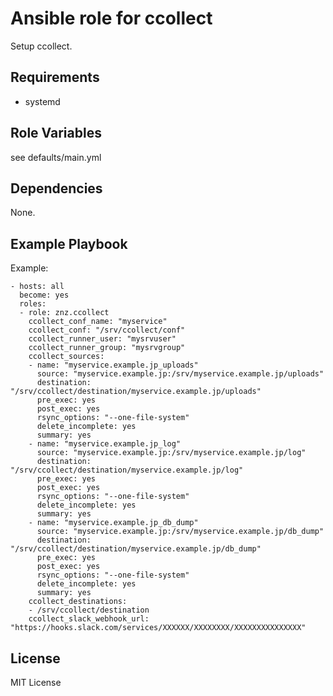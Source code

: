# Ansible role for ccollect


Setup ccollect.

## Requirements

- systemd

## Role Variables

see defaults/main.yml

## Dependencies

None.

## Example Playbook

Example:

    - hosts: all
      become: yes
      roles:
      - role: znz.ccollect
        ccollect_conf_name: "myservice"
        ccollect_conf: "/srv/ccollect/conf"
        ccollect_runner_user: "mysrvuser"
        ccollect_runner_group: "mysrvgroup"
        ccollect_sources:
        - name: "myservice.example.jp_uploads"
          source: "myservice.example.jp:/srv/myservice.example.jp/uploads"
          destination: "/srv/ccollect/destination/myservice.example.jp/uploads"
          pre_exec: yes
          post_exec: yes
          rsync_options: "--one-file-system"
          delete_incomplete: yes
          summary: yes
        - name: "myservice.example.jp_log"
          source: "myservice.example.jp:/srv/myservice.example.jp/log"
          destination: "/srv/ccollect/destination/myservice.example.jp/log"
          pre_exec: yes
          post_exec: yes
          rsync_options: "--one-file-system"
          delete_incomplete: yes
          summary: yes
        - name: "myservice.example.jp_db_dump"
          source: "myservice.example.jp:/srv/myservice.example.jp/db_dump"
          destination: "/srv/ccollect/destination/myservice.example.jp/db_dump"
          pre_exec: yes
          post_exec: yes
          rsync_options: "--one-file-system"
          delete_incomplete: yes
          summary: yes
        ccollect_destinations:
        - /srv/ccollect/destination
        ccollect_slack_webhook_url: "https://hooks.slack.com/services/XXXXXX/XXXXXXXX/XXXXXXXXXXXXXXX"

## License

MIT License
